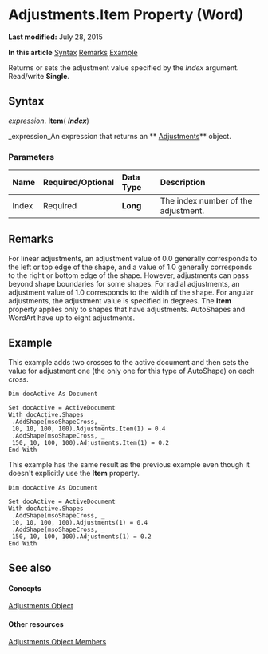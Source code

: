 
# Adjustments.Item Property (Word)

 **Last modified:** July 28, 2015

 **In this article**
 [Syntax](#sectionSection0)
 [Remarks](#sectionSection1)
 [Example](#sectionSection2)


Returns or sets the adjustment value specified by the  _Index_ argument. Read/write **Single**.


## Syntax
<a name="sectionSection0"> </a>

 _expression_. **Item**( **_Index_**)

 _expression_An expression that returns an  ** [Adjustments](ed65525d-2c55-ae2a-ef42-1663b17e5c97.md)** object.


### Parameters



|**Name**|**Required/Optional**|**Data Type**|**Description**|
|:-----|:-----|:-----|:-----|
|Index|Required| **Long**|The index number of the adjustment.|

## Remarks
<a name="sectionSection1"> </a>

For linear adjustments, an adjustment value of 0.0 generally corresponds to the left or top edge of the shape, and a value of 1.0 generally corresponds to the right or bottom edge of the shape. However, adjustments can pass beyond shape boundaries for some shapes. For radial adjustments, an adjustment value of 1.0 corresponds to the width of the shape. For angular adjustments, the adjustment value is specified in degrees. The  **Item** property applies only to shapes that have adjustments. AutoShapes and WordArt have up to eight adjustments.


## Example
<a name="sectionSection2"> </a>

This example adds two crosses to the active document and then sets the value for adjustment one (the only one for this type of AutoShape) on each cross.


```
Dim docActive As Document 
 
Set docActive = ActiveDocument 
With docActive.Shapes 
 .AddShape(msoShapeCross, _ 
 10, 10, 100, 100).Adjustments.Item(1) = 0.4 
 .AddShape(msoShapeCross, _ 
 150, 10, 100, 100).Adjustments.Item(1) = 0.2 
End With
```

This example has the same result as the previous example even though it doesn't explicitly use the  **Item** property.




```
Dim docActive As Document 
 
Set docActive = ActiveDocument 
With docActive.Shapes 
 .AddShape(msoShapeCross, _ 
 10, 10, 100, 100).Adjustments(1) = 0.4 
 .AddShape(msoShapeCross, _ 
 150, 10, 100, 100).Adjustments(1) = 0.2 
End With
```


## See also
<a name="sectionSection2"> </a>


#### Concepts


 [Adjustments Object](ed65525d-2c55-ae2a-ef42-1663b17e5c97.md)
#### Other resources


 [Adjustments Object Members](68793a8c-b1c0-d0ea-0b06-f40edcf6ee71.md)
